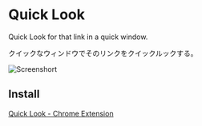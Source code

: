 # Quick Look

Quick Look for that link in a quick window.

クイックなウィンドウでそのリンクをクイックルックする。

![Screenshort](https://github.com/nju33/chrome-quick-look/blob/master/images/screenshot.gif?raw=true)

## Install

[Quick Look - Chrome Extension]()
